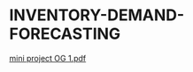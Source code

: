 # INVENTORY-DEMAND-FORECASTING

[mini project OG 1.pdf](https://github.com/user-attachments/files/18771106/mini.project.OG.1.pdf)
